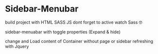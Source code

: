# Sidebar-Menubar

build project with HTML SASS JS
dont forget to active watch Sass 🤓

sidebar-menuabar with toggle properties (Expand & hide)

change and Load content of Container without page or sidebar refreshing with Jquery
